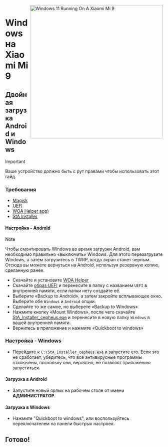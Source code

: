 <img align="right" src="https://raw.githubusercontent.com/woacepheus/Port-Windows-11-Xiaomi-Mi-9/main/cepheus.png" width="425" alt="Windows 11 Running On A Xiaomi Mi 9">

# Windows на Xiaomi Mi 9

## Двойная загрузка Android и Windows
> [!Important]
> Ваше устройство должно быть с рут правами чтобы использовать этот гайд.

### Требования
- [Magisk](https://github.com/topjohnwu/Magisk/releases/latest)
- [UEFI](https://github.com/qaz6750/XiaoMi9-Drivers/releases)
- [WOA Helper app)](https://github.com/woacepheus/Port-Windows-11-Xiaomi-Mi-9/releases/download/Dualboot/woahelper.apk)
- [StA Installer](https://github.com/woacepheus/Port-Windows-11-Xiaomi-Mi-9/releases/download/Dualboot/StA_Installer_cepheus.exe)

#### Настройка - Android
> [!NOTE]
>
> Чтобы смонтировать Windows во время загрузки Android, вам необходимо правильно «выключить» Windows. Для этого перезагрузите Windows, а затем загрузитесь в TWRP, когда экран станет черным. Отсюда вы можете вернуться на Android, используя резервную копию, сделанную ранее.

- Скачайте и установите [WOA Helper](https://github.com/woacepheus/Port-Windows-11-Xiaomi-Mi-9/releases/download/Dualboot/woahelper.apk)
- Скачайте [образ UEFI](https://github.com/qaz6750/XiaoMi9-Drivers/releases) и перенесите в папку с названием `UEFI` в внутренней памяти, если папки нету создайте её.
- Выберите «Backup to Android», а затем закройте всплывающее окно. Выберите обе `Windows` и `Android` опции.
- Сделайте то же самое, но выберете «Backup to Windows» 
- Нажмите кнопку «Mount Windows», после чего скачайте [StA_Installer_cepheus.exe](https://github.com/woacepheus/Port-Windows-11-Xiaomi-Mi-9/releases/download/Dualboot/StA_Installer_cepheus.exe) и перенесите в новую папку `Windows` в вашей внутренней памяти.
- Вернитесь в приложение и нажмите «Quickboot to windows»

### Настройка - Windows
- Перейдите к `C:\StA_Installer_cepheus.exe` и запустите его. Если это не сработает, убедитесь, что все антивирусные программы отключены, поскольку они, вероятно, не позволят приложению запуститься.


#### Загрузка в Android
   - Запустите новый ярлык на рабочем столе от имени **АДМИНИСТРАТОР**.

#### Загрузка в Windows 
   - Нажмите "Quickboot to windows", или воспользуйтесь переключателем на панели быстрых настроек.

## Готово!
